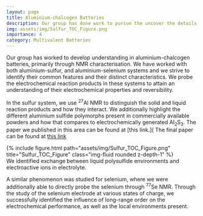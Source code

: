 ```yaml
---
layout: page
title: Aluminium-chalcogen Batteries
description: Our group has done work to pursue the uncover the details of Aluminium-chalcogen energy storage.
img: assets/img/Sulfur_TOC_Figure.png
importance: 4
category: Multivalent Batteries
---
```


Our group has worked to develop understanding in aluminium-chalcogen batteries, primarily through NMR characterisation. We have worked with both aluminium-sulfur, and aluminium-selenium systems and we strive to identify their common features and their distinct characteristics. We probe the electrochemical reaction products in these systems to attain an understanding of their electrochemical properties and reversibility.

In the sulfur system, we use <sup>27</sup>Al NMR to distinguish the solid and liquid reaction products and how they interact. We additionally highlight the different aluminium sulfide polymorphs present in commercially available powders and how that compares to electrochemically generated Al<sub>2</sub>S<sub>3</sub>. The paper we published in this area can be found at [this link.]( The final paper can be found at [this link](https://pubs.acs.org/doi/full/10.1021/acs.chemmater.2c00248)

<div class="row justify-content-sm-center">
    <div class="col-sm-8 mt-3 mt-md-0">
        {% include figure.html path="assets/img/Sulfur_TOC_Figure.png" title="Sulfur_TOC_Figure" class="img-fluid rounded z-depth-1" %}
    </div>
</div>
<div class="caption">
    We identified exchange between liquid polysulfide environments and electroactive ions in electrolyte.
</div>

A similar phenomenon was studied for selenium, where we were additionally able to directly probe the selenium through <sup>77</sup>Se NMR. Through the study of the selenium electrode at various states of charge, we successfully identified the influence of long-range order on the electrochemical performance, as well as the local environments present.

